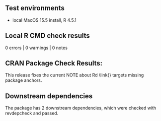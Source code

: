 ## Test environments
* local MacOS 15.5 install, R 4.5.1

## Local R CMD check results
0 errors | 0 warnings | 0 notes

## CRAN Package Check Results:
This release fixes the current NOTE about Rd \link{} targets missing package
anchors.

## Downstream dependencies
The package has 2 downstream dependencies, which were checked with revdepcheck and passed.